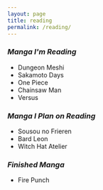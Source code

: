 ```yaml
---
layout: page
title: reading
permalink: /reading/
---
```

### *Manga I'm Reading*
* Dungeon Meshi
* Sakamoto Days
* One Piece
* Chainsaw Man
* Versus

### *Manga I Plan on Reading*
* Sousou no Frieren
* Bard Leon
* Witch Hat Atelier

### *Finished Manga*
* Fire Punch
